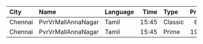 | City    | Name               | Language |  Time | Type    | Price | Capacity | Booked |
| :------ | :----------------- | :------- | ----: | :------ | ----: | -------: | -----: |
| Chennai | PvrVrMallAnnaNagar | Tamil    | 15:45 | Classic |   60₹ |        8 |      7 |
| Chennai | PvrVrMallAnnaNagar | Tamil    | 15:45 | Prime   |  190₹ |       55 |      4 |